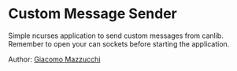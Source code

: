 # Custom Message Sender

Simple ncurses application to send custom messages from canlib. Remember to open your can sockets before starting the application.

Author:
[Giacomo Mazzucchi](https://github.com/gmazzucchi)


